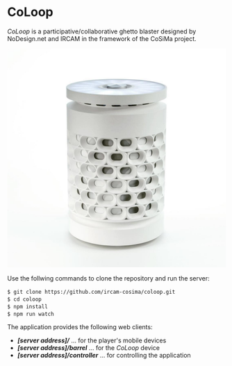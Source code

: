 # CoLoop

_CoLoop_ is a participative/collaborative ghetto blaster designed by NoDesign.net and IRCAM in the framework of the CoSiMa project.

![Image of Coloop](https://raw.githubusercontent.com/ircam-cosima/coloop/master/photo/coloop.jpg)

Use the follwing commands to clone the repository and run the server:
```sh
$ git clone https://github.com/ircam-cosima/coloop.git
$ cd coloop
$ npm install
$ npm run watch
```

The application provides the following web clients:
- ___[server address]/___ ... for the player's mobile devices
- ___[server address]/barrel___ ... for the _CoLoop_ device
- ___[server address]/controller___ ... for controlling the application
